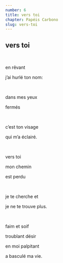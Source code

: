 ```yaml
---
number: 6
title: vers toi
chapter: Papéis Carbono
slug: vers-toi
---
```


## **vers toi**

&nbsp;

en rêvant

j’ai hurlé ton nom:

&nbsp;

dans mes yeux

fermés

&nbsp;

c’est ton visage

qui m’a éclairé.

&nbsp;

vers toi

mon chemin

est perdu

&nbsp;

je te cherche et

je ne te trouve plus.

&nbsp;

faim et soif

troublant désir

en moi palpitant

a basculé ma vie.
